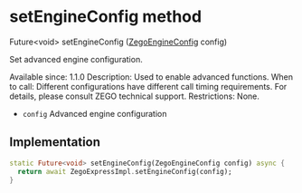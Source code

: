 


# setEngineConfig method








Future&lt;void> setEngineConfig
([ZegoEngineConfig](../../zego_uikit_prebuilt_live_audio_room/ZegoEngineConfig-class.md) config)





<p>Set advanced engine configuration.</p>
<p>Available since: 1.1.0
Description: Used to enable advanced functions.
When to call: Different configurations have different call timing requirements. For details, please consult ZEGO technical support.
Restrictions: None.</p>
<ul>
<li><code>config</code> Advanced engine configuration</li>
</ul>



## Implementation

```dart
static Future<void> setEngineConfig(ZegoEngineConfig config) async {
  return await ZegoExpressImpl.setEngineConfig(config);
}
```







